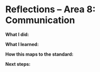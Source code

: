 # Reflections – Area 8: Communication

**What I did:**

**What I learned:**

**How this maps to the standard:**

**Next steps:**
